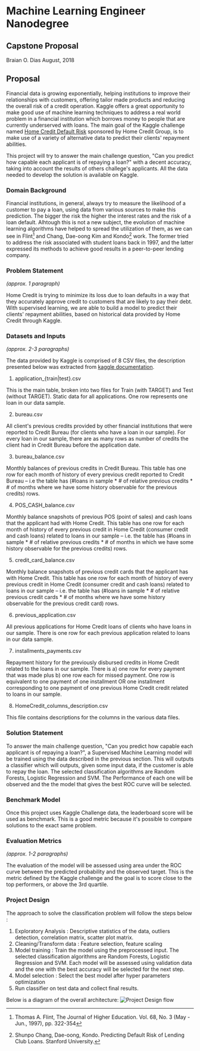 # Machine Learning Engineer Nanodegree
## Capstone Proposal
Braian O. Dias
August, 2018

## Proposal
Financial data is growing exponentially, helping institutions to improve their relationships with customers, offering tailor made products and reducing the overall risk of a credit operation. Kaggle offers a great opportunity to make good use of machine learning techniques to address a real world problem in a financial institution which borrows money to people that are currently underserved with loans. The main goal of the Kaggle challenge named [Home Credit Default Risk](https://www.kaggle.com/c/home-credit-default-risk) sponsored by Home Credit Group, is to make use of a variety of alternative data to predict their clients' repayment abilities.

This project will try to answer the main challenge question, "Can you predict how capable each applicant is of repaying a loan?" with a decent accuracy, taking into account the results of others challege's applicants. All the data needed to develop the solution is available on Kaggle.

### Domain Background

Financial institutions, in general, always try to measure the likelihood of a customer to pay a loan, using data from various sources to make this prediction. The bigger the risk the higher the interest rates and the risk of a loan default. 
Alhtough this is not a new subject, the evolution of machine learning algorithms have helped to spread the utilization of them, as we can see in Flint[^fn1] and Chang, Dae-oong Kim and Kondo[^fn2] work. The former tried to address the risk associated with student loans back in 1997, and the latter expressed its methods to achieve good results in a peer-to-peer lending company. 

[^fn1]: Thomas A. Flint, The Journal of Higher Education. Vol. 68, No. 3 (May - Jun., 1997), pp. 322-354
[^fn2]: Shunpo Chang, Dae-oong, Kondo. Predicting Default Risk of Lending Club Loans. Stanford University.

### Problem Statement
_(approx. 1 paragraph)_

Home Credit is trying to minimize its loss due to loan defaults in a way that they accurately approve credit to customers that are likely to pay their debt. With supervised learning, we are able to build a model to predict their clients' repayment abilities, based on historical data provided by Home Credit through Kaggle.

### Datasets and Inputs
_(approx. 2-3 paragraphs)_

The data provided by Kaggle is comprised of 8 CSV files, the description presented below was extracted from [kaggle documentation](https://www.kaggle.com/c/home-credit-default-risk/data).

1. application_{train|test}.csv

This is the main table, broken into two files for Train (with TARGET) and Test (without TARGET).
Static data for all applications. One row represents one loan in our data sample.

2. bureau.csv

All client's previous credits provided by other financial institutions that were reported to Credit Bureau (for clients who have a loan in our sample).
For every loan in our sample, there are as many rows as number of credits the client had in Credit Bureau before the application date.

3. bureau_balance.csv

Monthly balances of previous credits in Credit Bureau.
This table has one row for each month of history of every previous credit reported to Credit Bureau – i.e the table has (#loans in sample * # of relative previous credits * # of months where we have some history observable for the previous credits) rows.

4. POS_CASH_balance.csv

Monthly balance snapshots of previous POS (point of sales) and cash loans that the applicant had with Home Credit.
This table has one row for each month of history of every previous credit in Home Credit (consumer credit and cash loans) related to loans in our sample – i.e. the table has (#loans in sample * # of relative previous credits * # of months in which we have some history observable for the previous credits) rows.

5. credit_card_balance.csv

Monthly balance snapshots of previous credit cards that the applicant has with Home Credit.
This table has one row for each month of history of every previous credit in Home Credit (consumer credit and cash loans) related to loans in our sample – i.e. the table has (#loans in sample * # of relative previous credit cards * # of months where we have some history observable for the previous credit card) rows.

6. previous_application.csv

All previous applications for Home Credit loans of clients who have loans in our sample.
There is one row for each previous application related to loans in our data sample.

7. installments_payments.csv

Repayment history for the previously disbursed credits in Home Credit related to the loans in our sample.
There is a) one row for every payment that was made plus b) one row each for missed payment.
One row is equivalent to one payment of one installment OR one installment corresponding to one payment of one previous Home Credit credit related to loans in our sample.

8. HomeCredit_columns_description.csv

This file contains descriptions for the columns in the various data files.


### Solution Statement

To answer the main challenge question, "Can you predict how capable each applicant is of repaying a loan?", a Supervised Machine Learning model will be trained using the data described in the previous section. This will outputs a classifier which will outputs, given some input data, if the customer is able to repay the loan.
The selected classification algorithms are Random Forests, Logistic Regression and SVM. The Performance of each one will be observed and the the model that gives the best ROC curve will be selected. 

### Benchmark Model

Once this project uses Kaggle Challenge data, the leaderboard score will be used as benchmark. 
This is a good metric because it's possible to compare solutions to the exact same problem.

### Evaluation Metrics
_(approx. 1-2 paragraphs)_

The evaluation of the model will be assessed using area under the ROC curve between the predicted probability and the observed target. This is the metric defined by the Kaggle challenge and the goal is to score close to the top performers, or above the 3rd quartile.

### Project Design

The approach to solve the classification problem will follow the steps below :
1. Exploratory Analysis : Descriptive statistics of the data, outliers detection, correlation matrix, scatter plot matrix.
2. Cleaning/Transform data : Feature selection, feature scaling 
3. Model training : Train the model using the preprocessed input. The selected classification algorithms are Random Forests, Logistic Regression and SVM. Each model will be assessed using validation data and the one with the best accuracy will be selected for the next step.
4. Model selection : Select the best model after hyper parameters optimization
5. Run classifier on test data and collect final results.

Below is a diagram of the overall architecture:
![Project Design flow](/images/project_design.png)

